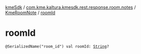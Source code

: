 [kmeSdk](../../index.md) / [com.kme.kaltura.kmesdk.rest.response.room.notes](../index.md) / [KmeRoomNote](index.md) / [roomId](./room-id.md)

# roomId

`@SerializedName("room_id") val roomId: `[`String`](https://kotlinlang.org/api/latest/jvm/stdlib/kotlin/-string/index.html)`?`